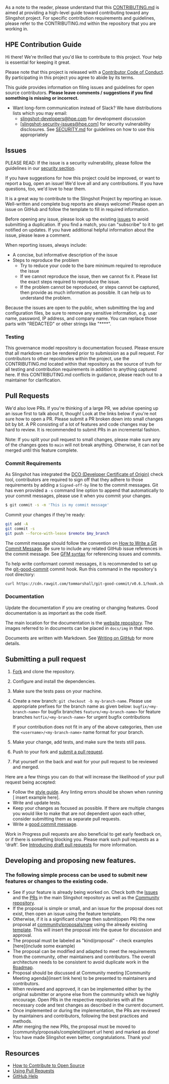 As a note to the reader, please understand that this [CONTRIBUTING.md](CONTRIBUTING.md) is aimed at providing a high-level guide toward contributing toward any Slingshot project. For specific contribution requirements and guidelines, please refer to the CONTRIBUTING.md within the repository that you are working in. 

## HPE Contribution Guide

Hi there! We're thrilled that you'd like to contribute to this project. Your help is essential for keeping it great.

Please note that this project is released with a [Contributor Code of Conduct][code-of-conduct]. By participating in this project you agree to abide by its terms.

This guide provides information on filing issues and guidelines for open source contributors. **Please leave comments / suggestions if you find something is missing or incorrect.**

<!-- TODO
Contributors are encouraged to collaborate using the following resources in addition to the GitHub [issue tracker](https://github.com/HewlettPackard/<insert repo url here>):
-->

<!-- 
TODO
* [Public community meetings][community-meetings]
-->
* Want long-form communication instead of Slack? We have distributions lists which you may email:
  * [slingshot-developers@hpe.com](mailto:slingshot-developers@hpe.com) for development discussion
  * [slingshot-security-issues@hpe.com] for security vulnerability disclosures. See [SECURITY.md](SECURITY.md) for guidelines on how to use this appropriately

<!-- 
TODO: external Slack access
* Chat with us on the [Insert organization name here] Slack ([get an invitation here](org-slack] ) [external Slack only]
  * [#user-slack-channel][users-slack] for end-user discussions
  * [#dev-slack-channel][dev-slack] for development discussions
-->

<!-- 
TODO: add a user mailing list
[insert-project-name-here-users][users-dl] for end-user discussions
-->

<!-- 
TODO: Add details on how to join the mailing lists
-->

## Issues

PLEASE READ: If the issue is a security vulnerability, please follow the guidelines in our [security section](SECURITY.md).

If you have suggestions for how this project could be improved, or want to report a bug, open an issue! We'd love all and any contributions. If you have questions, too, we'd love to hear them.

It is a great way to contribute to the Slingshot Project by reporting an issue. Well-written and complete bug reports are always welcome! Please open an issue on GitHub and follow the template to fill in required information.

<!-- TODO add url for issues --> 
Before opening any issue, please look up the existing [issues](https://insert/url/here) to avoid submitting a duplication.
If you find a match, you can "subscribe" to it to get notified on updates. If you have additional helpful information about the issue, please leave a comment.

When reporting issues, always include:

* A concise, but informative description of the issue
* Steps to reproduce the problem
  - Try to reduce your code to the bare minimum required to reproduce the issue
  - If we cannot reproduce the issue, then we cannot fix it. Please list the exact steps required to reproduce the issue. 
  - If the problem cannot be reproduced, or steps cannot be captured, then provide as much information as possible. It can help us to understand the problem.
<!-- TODO add additional bullets -->

Because the issues are open to the public, when submitting the log and configuration files, be sure to remove any sensitive information, e.g. user name, password, IP address, and company name. You can
replace those parts with "REDACTED" or other strings like "****".

### Testing
<!-- TODO
Help your contributors help you. 

Outline the necessary tests that need to be passed for any contribution.
Encourage your contributors to also supply any additional tests that they use to test their contributions.
If you need inspiration, there are a number of best practices outlined at https://github.com/topics/testing-practices for a variety of applications, languages, and platforms.
-->
This governance model repository is documentation focused. Please ensure that all markdown can be rendered prior to submission as a pull request. For contributors to other repositories within the project, use the CONTRIBUTING.md located within that repository as the source of truth for all testing and contribution requirements in addition to anything captured here. If this CONTRIBUTING.md conflicts in guidance, please reach out to a maintainer for clarification.

## Pull Requests

We'd also love PRs. If you're thinking of a large PR, we advise opening up an issue first to talk about it, though! Look at the links below if you're not sure how to open a PR. Please submit a PR broken down into small changes bit by bit. A PR consisting of a lot of features and code changes may be hard to review. It is recommended to submit PRs in an incremental fashion.

Note: If you split your pull request to small changes, please make sure any of the changes goes to `main` will not break anything. Otherwise, it can not be merged until this feature complete.

### Commit Requirements

As Slingshot has integrated the [DCO (Developer Certificate of Origin)](https://probot.github.io/apps/dco/) check tool, contributors are required to sign off that they adhere to those requirements by adding a `Signed-off-by` line to the commit messages. Git has even provided a `-s` command line option to append that automatically to your commit messages, please use it when you commit your changes.

```bash
$ git commit -s -m 'This is my commit message'
```

Commit your changes if they're ready:

```bash
git add -A
git commit -s 
git push --force-with-lease $remote $my_branch
```

The commit message should follow the convention on [How to Write a Git Commit Message](http://chris.beams.io/posts/git-commit/). Be sure to include any related GitHub issue references in the commit message. See [GFM syntax](https://guides.github.com/features/mastering-markdown/#GitHub-flavored-markdown) for referencing issues and commits.

To help write conformant commit messages, it is recommended to set up the [git-good-commit](https://github.com/tommarshall/git-good-commit) commit hook. Run this command in the repository's root directory:

```sh
curl https://cdn.rawgit.com/tommarshall/git-good-commit/v0.6.1/hook.sh > .git/hooks/commit-msg && chmod +x .git/hooks/commit-msg
```

### Documentation

Update the documentation if you are creating or changing features. Good documentation is as important as the code itself.

The main location for the documentation is the [website repository](https://github.com/HewlettPackard/doc-repository). The images referred to in documents can be placed in `docs/img` in that repo.

Documents are written with Markdown. See [Writing on GitHub](https://help.github.com/categories/writing-on-github/) for more details.

## Submitting a pull request

1. [Fork][fork] and clone the repository.

2. Configure and install the dependencies. 
<!-- TODO add example -->

3. Make sure the tests pass on your machine. 
<!-- TODO add example 
[ insert example here], note: these tests also apply the linter, so there's no need to lint separately.
-->

4. Create a new branch: `git checkout -b my-branch-name`. Please use appropriate prefixes for the branch name as given below:
   `bugfix/<my-branch-name>` for bugfix branches
   `feature/<my-branch-name>` for feature branches
   `hotfix/<my-branch-name>` for urgent bugfix contributions

   If your contribution does not fit in any of the above categories, then use the `<username>/<my-branch-name>` name format for your branch.

5. Make your change, add tests, and make sure the tests still pass.

6. Push to your fork and [submit a pull request][pr].

7. Pat yourself on the back and wait for your pull request to be reviewed and merged.

Here are a few things you can do that will increase the likelihood of your pull request being accepted:

- Follow the [style guide][style]. Any linting errors should be shown when running [ insert example here].
- Write and update tests.
- Keep your changes as focused as possible. If there are multiple changes you would like to make that are not dependent upon each other, consider submitting them as separate pull requests.
- Write a [good commit message](http://tbaggery.com/2008/04/19/a-note-about-git-commit-messages.html).

Work in Progress pull requests are also beneficial to get early feedback on, or if there is something blocking you. Please mark such pull requests as a  'draft'. See [Introducing draft pull requests](https://github.blog/2019-02-14-introducing-draft-pull-requests/) for more information.

## Developing and proposing new features.

### The following simple process can be used to submit new features or changes to the existing code.
<!-- 
TODO add the appropriate examples and URLs
-->
- See if your feature is already being worked on. Check both the [Issues](https://github.com/url/here) and the [PRs](https://github.com/url/here) in the main Slingshot repository as well as the [Community repository](https://github.com/insert/url/here).
- If the proposal is simple or small, and an issue for the proposal does not exist, then open an issue using the feature template.
- Otherwise, if it is a significant change then submit(open PR) the new proposal at [community/proposals/new](https://github.com/insert/url/here) using the already existing [template](PROPOSAL_TEMPLATE.md). This will insert the proposal into the queue for discussion and approval.
- The proposal must be labeled as "kind/proposal" - check examples [here](include some example)
- The proposal can be modified and adapted to meet the requirements from the community, other maintainers and contributors. The overall architecture needs to be consistent to avoid duplicate work in the [Roadmap](https://github.com/project/wiki#roadmap).
- Proposal should be discussed at Community meeting [Community Meeting agenda](insert link here) to be presented to maintainers and contributors.
- When reviewed and approved, it can be implemented either by the original submitter or anyone else from the community which we highly encourage. Open PRs in the respective repositories with all the necessary code and test changes as described in the current document.
- Once implemented or during the implementation, the PRs are reviewed by maintainers and contributors, following the best practices and methods.
- After merging the new PRs, the proposal must be moved to [community/proposals/complete](insert url here) and marked as done!
- You have made Slingshot even better, congratulations. Thank you!

## Resources

- [How to Contribute to Open Source](https://opensource.guide/how-to-contribute/)
- [Using Pull Requests](https://help.github.com/articles/about-pull-requests/)
- [GitHub Help](https://help.github.com)

[fork]: /fork
[pr]: /compare
[style]: https://google.github.io/styleguide/shellguide.html
[code-of-conduct]: CODE_OF_CONDUCT.md

[ slack ]: https://hpe.slack.com
[community-meetings]: MEETING_SCHEDULE.md
[users-slack]: https://slack.url/user
[dev-slack]: https://slack.url/dev
[org-slack]: https://slack.url
[users-dl]: user-email@org.com
[dev-dl]: dev-email@org.com

